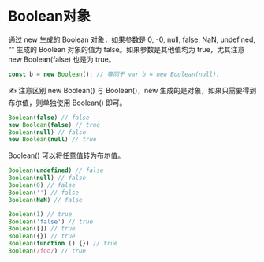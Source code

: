 # Boolean对象

通过 new 生成的 Boolean 对象，如果参数是 0, -0, null, false, NaN, undefined, “” 生成的 Boolean 对象的值为 false。如果参数是其他值均为 true，尤其注意 new Boolean(false) 也是为 true。

```javascript
const b = new Boolean(); // 等同于 var b = new Boolean(null);
```

✍️ 注意区别 new Boolean() 与 Boolean()，new 生成的是对象，如果只需要得到布尔值，则单独使用 Boolean() 即可。

```javascript
Boolean(false) // false
new Boolean(false) // true
Boolean(null) // false
new Boolean(null) // true
```

Boolean() 可以将任意值转为布尔值。

```javascript
Boolean(undefined) // false
Boolean(null) // false
Boolean(0) // false
Boolean('') // false
Boolean(NaN) // false

Boolean(1) // true
Boolean('false') // true
Boolean([]) // true
Boolean({}) // true
Boolean(function () {}) // true
Boolean(/foo/) // true
```

